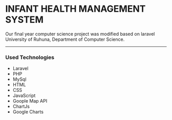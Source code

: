 # INFANT HEALTH MANAGEMENT SYSTEM

Our final year computer science project was modified based on laravel
University of Ruhuna,
Department of Computer Science.

---

### Used Technologies

* Laravel
* PHP
* MySql
* HTML
* CSS
* JavaScript
* Goople Map API
* ChartJs
* Google Charts
